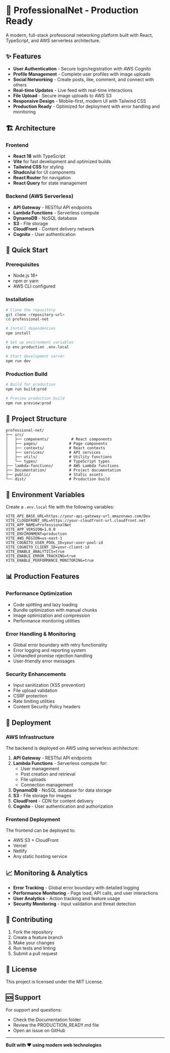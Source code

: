 # 🚀 ProfessionalNet - Production Ready

A modern, full-stack professional networking platform built with React, TypeScript, and AWS serverless architecture.

## ✨ Features

- **User Authentication** - Secure login/registration with AWS Cognito
- **Profile Management** - Complete user profiles with image uploads
- **Social Networking** - Create posts, like, comment, and connect with others
- **Real-time Updates** - Live feed with real-time interactions
- **File Upload** - Secure image uploads to AWS S3
- **Responsive Design** - Mobile-first, modern UI with Tailwind CSS
- **Production Ready** - Optimized for deployment with error handling and monitoring

## 🏗️ Architecture

### Frontend
- **React 18** with TypeScript
- **Vite** for fast development and optimized builds
- **Tailwind CSS** for styling
- **Shadcn/ui** for UI components
- **React Router** for navigation
- **React Query** for state management

### Backend (AWS Serverless)
- **API Gateway** - RESTful API endpoints
- **Lambda Functions** - Serverless compute
- **DynamoDB** - NoSQL database
- **S3** - File storage
- **CloudFront** - Content delivery network
- **Cognito** - User authentication

## 🚀 Quick Start

### Prerequisites
- Node.js 18+ 
- npm or yarn
- AWS CLI configured

### Installation

```bash
# Clone the repository
git clone <repository-url>
cd professional-net

# Install dependencies
npm install

# Set up environment variables
cp env.production .env.local

# Start development server
npm run dev
```

### Production Build

```bash
# Build for production
npm run build:prod

# Preview production build
npm run preview:prod
```

## 📁 Project Structure

```
professional-net/
├── src/
│   ├── components/          # React components
│   ├── pages/              # Page components
│   ├── contexts/           # React contexts
│   ├── services/           # API services
│   ├── utils/              # Utility functions
│   └── types/              # TypeScript types
├── lambda-functions/       # AWS Lambda functions
├── Documentation/          # Project documentation
├── public/                 # Static assets
└── dist/                   # Production build
```

## 🔧 Environment Variables

Create a `.env.local` file with the following variables:

```env
VITE_API_BASE_URL=https://your-api-gateway-url.amazonaws.com/Dev
VITE_CLOUDFRONT_URL=https://your-cloudfront-url.cloudfront.net
VITE_APP_NAME=ProfessionalNet
VITE_APP_VERSION=1.0.0
VITE_ENVIRONMENT=production
VITE_AWS_REGION=us-east-1
VITE_COGNITO_USER_POOL_ID=your-user-pool-id
VITE_COGNITO_CLIENT_ID=your-client-id
VITE_ENABLE_ANALYTICS=true
VITE_ENABLE_ERROR_TRACKING=true
VITE_ENABLE_PERFORMANCE_MONITORING=true
```

## 📊 Production Features

### Performance Optimization
- Code splitting and lazy loading
- Bundle optimization with manual chunks
- Image optimization and compression
- Performance monitoring utilities

### Error Handling & Monitoring
- Global error boundary with retry functionality
- Error logging and reporting system
- Unhandled promise rejection handling
- User-friendly error messages

### Security Enhancements
- Input sanitization (XSS prevention)
- File upload validation
- CSRF protection
- Rate limiting utilities
- Content Security Policy headers

## 🚀 Deployment

### AWS Infrastructure
The backend is deployed on AWS using serverless architecture:

1. **API Gateway** - RESTful API endpoints
2. **Lambda Functions** - Serverless compute for:
   - User management
   - Post creation and retrieval
   - File uploads
   - Connection management
3. **DynamoDB** - NoSQL database for data storage
4. **S3** - File storage for images
5. **CloudFront** - CDN for content delivery
6. **Cognito** - User authentication and authorization

### Frontend Deployment
The frontend can be deployed to:
- AWS S3 + CloudFront
- Vercel
- Netlify
- Any static hosting service

## 📈 Monitoring & Analytics

- **Error Tracking** - Global error boundary with detailed logging
- **Performance Monitoring** - Page load, API calls, and user interactions
- **User Analytics** - Action tracking and feature usage
- **Security Monitoring** - Input validation and threat detection

## 🤝 Contributing

1. Fork the repository
2. Create a feature branch
3. Make your changes
4. Run tests and linting
5. Submit a pull request

## 📄 License

This project is licensed under the MIT License.

## 🆘 Support

For support and questions:
- Check the Documentation folder
- Review the PRODUCTION_READY.md file
- Open an issue on GitHub

---

**Built with ❤️ using modern web technologies**
